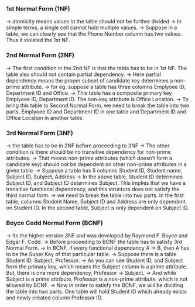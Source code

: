 <h3> 1st Normal Form (1NF) </h3>

-> atomicity means values in the table should not be further divided
-> In simple terms, a single cell cannot hold multiple values.
-> Suppose in a table, we can clearly see that the Phone Number column has two values. Thus it violated the 1st NF.

<h3> 2nd Normal Form (2NF) </h3>

-> The first condition in the 2nd NF is that the table has to be in 1st NF. The table also should not contain partial dependency.
-> Here partial dependency means the proper subset of candidate key determines a non-prime attribute.
-> for eg. suppose a table has three columns Emplyoee ID, Department ID and Office.
-> This table has a composite primary key Emplyoee ID, Department ID. The non-key attribute is Office Location.
-> To bring this table to Second Normal Form, we need to break the table into two parts. Emplyoee ID and Department ID in one table and Department ID and Office Location in another table.

<h3> 3rd Normal Form (3NF) </h3>

-> the table has to be in 2NF before proceeding to 3NF
-> The other condition is there should be no transitive dependency for non-prime attributes.
-> That means non-prime attributes (which doesn’t form a candidate key) should not be dependent on other non-prime attributes in a given table.
-> Suppose a table has 5 columns Student ID, Student name, Subject ID, Subject, Address
-> In the above table, Student ID determines Subject ID, and Subject ID determines Subject. This implies that we have a transitive functional dependency, and this structure does not satisfy the third normal form.
->  we need to break the table into two parts. In the first table, columns Student Name, Subject ID and Address are only dependent on Student ID. In the second table, Subject is only dependent on Subject ID.

<h3> Boyce Codd Normal Form (BCNF) </h3>

-> Its the higher version 3NF and was developed by Raymond F. Boyce and Edgar F. Codd.
-> Before proceeding to BCNF the table has to satisfy 3rd Normal Form.
-> In BCNF, if every functional dependency A → B, then A has to be the Super Key of that particular table.
-> Suppose there is a table Student ID, Subject, Professor.
-> As you can see Student ID, and Subject form the primary key, which means the Subject column is a prime attribute. But, there is one more dependency, Professor → Subject.
-> And while Subject is a prime attribute, Professor is a non-prime attribute, which is not allowed by BCNF.
-> Now in order to satisfy the BCNF, we will be dividing the table into two parts. One table will hold Student ID which already exists and newly created column Professor ID.